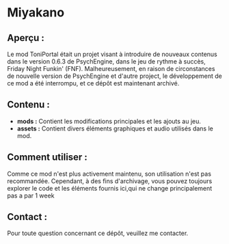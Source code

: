 # Miyakano

## Aperçu :
Le mod ToniPortal était un projet visant à introduire de nouveaux contenus dans le version 0.6.3 de PsychEngine, dans le jeu de rythme à succès, Friday Night Funkin' (FNF). Malheureusement, en raison de circonstances de nouvelle version de PsychEngine et d'autre project, le développement de ce mod a été interrompu, et ce dépôt est maintenant archivé.

## Contenu :
- **mods :** Contient les modifications principales et les ajouts au jeu.
- **assets :** Contient divers éléments graphiques et audio utilisés dans le mod.

## Comment utiliser :
Comme ce mod n'est plus activement maintenu, son utilisation n'est pas recommandée. 
Cependant, à des fins d'archivage, vous pouvez toujours explorer le code et les éléments fournis ici,qui ne change principalement pas a par 1 week

## Contact :
Pour toute question concernant ce dépôt, veuillez me contacter.

